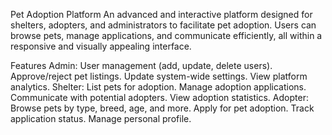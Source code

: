Pet Adoption Platform
An advanced and interactive platform designed for shelters, adopters, and administrators to facilitate pet adoption. Users can browse pets, manage applications, and communicate efficiently, all within a responsive and visually appealing interface.

Features
Admin:
User management (add, update, delete users).
Approve/reject pet listings.
Update system-wide settings.
View platform analytics.
Shelter:
List pets for adoption.
Manage adoption applications.
Communicate with potential adopters.
View adoption statistics.
Adopter:
Browse pets by type, breed, age, and more.
Apply for pet adoption.
Track application status.
Manage personal profile.

